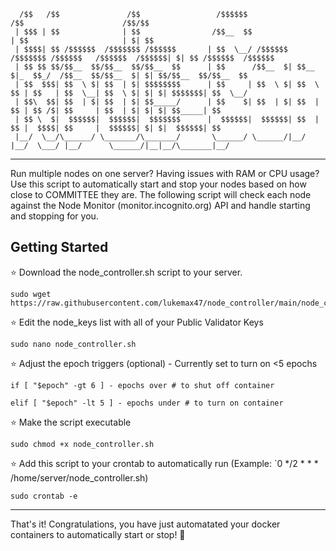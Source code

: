 
      /$$   /$$               /$$                 /$$$$$$                     /$$                      /$$/$$                  
     | $$$ | $$              | $$                /$$__  $$                   | $$                     | $| $$                  
     | $$$$| $$ /$$$$$$  /$$$$$$$ /$$$$$$       | $$  \__/ /$$$$$$ /$$$$$$$ /$$$$$$   /$$$$$$  /$$$$$$| $| $$ /$$$$$$  /$$$$$$ 
     | $$ $$ $$/$$__  $$/$$__  $$/$$__  $$      | $$      /$$__  $| $$__  $|_  $$_/  /$$__  $$/$$__  $| $| $$/$$__  $$/$$__  $$
     | $$  $$$| $$  \ $| $$  | $| $$$$$$$$      | $$     | $$  \ $| $$  \ $$ | $$   | $$  \__| $$  \ $| $| $| $$$$$$$| $$  \__/
     | $$\  $$| $$  | $| $$  | $| $$_____/      | $$    $| $$  | $| $$  | $$ | $$ /$| $$     | $$  | $| $| $| $$_____| $$      
     | $$ \  $|  $$$$$$|  $$$$$$|  $$$$$$$      |  $$$$$$|  $$$$$$| $$  | $$ |  $$$$| $$     |  $$$$$$| $| $|  $$$$$$| $$      
     |__/  \__/\______/ \_______/\_______/       \______/ \______/|__/  |__/  \___/ |__/      \______/|__|__/\_______|__/      

----

Run multiple nodes on one server? Having issues with RAM or CPU usage? Use this script to automatically start and stop your nodes based on 
how close to COMMITTEE they are. The following script will check each node against the Node Monitor (monitor.incognito.org) API and handle
starting and stopping for you.


## Getting Started

⭐ Download the node_controller.sh script to your server.

    sudo wget https://raw.githubusercontent.com/lukemax47/node_controller/main/node_controller.sh

⭐ Edit the node_keys list with all of your Public Validator Keys

    sudo nano node_controller.sh

⭐ Adjust the epoch triggers (optional) - Currently set to turn on <5 epochs

    if [ "$epoch" -gt 6 ] - epochs over # to shut off container
    
    elif [ "$epoch" -lt 5 ] - epochs under # to turn on container

⭐ Make the script executable

    sudo chmod +x node_controller.sh

⭐ Add this script to your crontab to automatically run (Example: `0 */2 * * * /home/server/node_controller.sh)
  
    sudo crontab -e

----

That's it! Congratulations, you have just automatated your docker containers to automatically start or stop! 🚀

